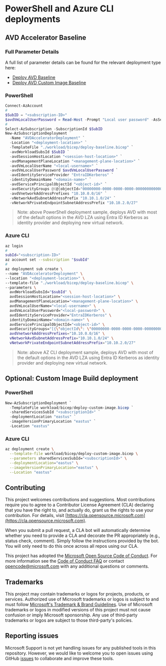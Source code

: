 # PowerShell and Azure CLI deployments

## AVD Accelerator Baseline

### Full Parameter Details

A full list of parameter details can be found for the relevant deployment type here:
- [Deploy AVD Baseline](../docs/autoGenerated/deploy-baseline.bicep.md)
- [Deploy AVD Custom Image Baseline](../docs/autoGenerated/deploy-custom-image.bicep.md)

### PowerShell

```powershell
Connect-AzAccount
#
$SubID = "<subscription-ID>"
$avdVmLocalUserPassword = Read-Host -Prompt "Local user password" -AsSecureString
#
Select-AzSubscription -SubscriptionId $SubID
New-AzSubscriptionDeployment `
  -Name "AVDAcceleratorDeployment" `
  -Location "<deployment-location>" `
  -TemplateFile "./workload/bicep/deploy-baseline.bicep" `
  -avdWorkloadSubsId $SubID `
  -avdSessionHostLocation "<session-host-location>" `
  -avdManagementPlaneLocation "<management-plane-location>" `
  -avdVmLocalUserName "<local-username>" `
  -avdVmLocalUserPassword $avdVmLocalUserPassword `
  -avdIdentityServiceProvider "EntraIDKerberos" `
  -identityDomainName "<domain-name>" `
  -avdServicePrincipalObjectId "<object-id>" `
  -avdSecurityGroups @(@{objectId="00000000-0000-0000-0000-000000000000"; displayName="Example-Security-Group"}) `
  -avdVnetworkAddressPrefixes "10.10.0.0/16" `
  -vNetworkAvdSubnetAddressPrefix "10.10.1.0/24" `
  -vNetworkPrivateEndpointSubnetAddressPrefix "10.10.2.0/27"
```
> Note: above PowerShell deployment sample, deploys AVD with most of the default options in the AVD LZA using  Entra ID Kerberos as identity provider and deploying new virtual network.

### Azure CLI

```bash
az login
#
subId="<subscription-ID>"
az account set --subscription "$subId"
#
az deployment sub create \
--name "AVDAcceleratorDeployment" \
--location "<deployment-location>" \
--template-file "./workload/bicep/deploy-baseline.bicep" \
--parameters \
  avdWorkloadSubsId="$subId" \
  avdSessionHostLocation="<session-host-location>" \
  avdManagementPlaneLocation="<management-plane-location>" \
  avdVmLocalUserName="<local-username>" \
  avdVmLocalUserPassword="<local-password>" \
  avdIdentityServiceProvider="EntraIDKerberos" \
  identityDomainName="<domain-name>" \
  avdServicePrincipalObjectId="<object-id>" \
  avdSecurityGroups="[{\"objectId\": \"00000000-0000-0000-0000-000000000000\", \"displayName\": \"Example-Security-Group\"}]" \ 
  avdVnetworkAddressPrefixes="10.10.0.0/16" \
  vNetworkAvdSubnetAddressPrefix="10.10.1.0/24" \
  vNetworkPrivateEndpointSubnetAddressPrefix="10.10.2.0/27"
```
> Note: above AZ CLI deployment sample, deploys AVD with most of the default options in the AVD LZA using  Entra ID Kerberos as identity provider and deploying new virtual network.

## Optional: Custom Image Build deployment

### PowerShell

```powershell
New-AzSubscriptionDeployment `
  -TemplateFile workload/bicep/deploy-custom-image.bicep `
  -sharedServicesSubId "<subscriptionId>" `
  -deploymentLocation "eastus" `
  -imageVersionPrimaryLocation "eastus" `
  -Location "eastus"
```

### Azure CLI

```bash
az deployment create \
  --template-file workload/bicep/deploy-custom-image.bicep \
  --parameters sharedServicesSubId="<subscriptionId>" \
  --deploymentLocation="eastus" \
  --imageVersionPrimaryLocation="eastus" \
  --Location "eastus"
```

## Contributing

This project welcomes contributions and suggestions.  Most contributions require you to agree to a
Contributor License Agreement (CLA) declaring that you have the right to, and actually do, grant us
the rights to use your contribution. For details, visit [https://cla.opensource.microsoft.com](https://cla.opensource.microsoft.com).

When you submit a pull request, a CLA bot will automatically determine whether you need to provide
a CLA and decorate the PR appropriately (e.g., status check, comment). Simply follow the instructions
provided by the bot. You will only need to do this once across all repos using our CLA.

This project has adopted the [Microsoft Open Source Code of Conduct](https://opensource.microsoft.com/codeofconduct/).
For more information see the [Code of Conduct FAQ](https://opensource.microsoft.com/codeofconduct/faq/) or
contact [opencode@microsoft.com](mailto:opencode@microsoft.com) with any additional questions or comments.

## Trademarks

This project may contain trademarks or logos for projects, products, or services. Authorized use of Microsoft
trademarks or logos is subject to and must follow
[Microsoft's Trademark & Brand Guidelines](https://www.microsoft.com/legal/intellectualproperty/trademarks).
Use of Microsoft trademarks or logos in modified versions of this project must not cause confusion or imply Microsoft sponsorship.
Any use of third-party trademarks or logos are subject to those third-party's policies.

## Reporting issues

Microsoft Support is not yet handling issues for any published tools in this repository. However, we would like to welcome you to open issues using GitHub [issues](https://github.com/Azure/avdaccelerator/issues) to collaborate and improve these tools.
